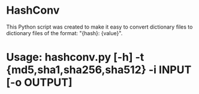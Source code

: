 # HashConv
This Python script was created to make it easy to convert dictionary files to dictionary files of the format: "{hash}: {value}".

# Usage: hashconv.py [-h] -t {md5,sha1,sha256,sha512} -i INPUT [-o OUTPUT]
